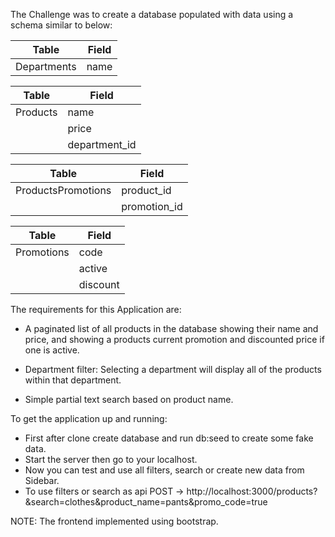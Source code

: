 The Challenge was to create a database populated with data using a schema similar to below:

| Table | Field |
| ------ | ------ |
| Departments | name |

| Table | Field |
| ------ | ------ |
| Products | name |
|  | price |
|  | department_id |

| Table | Field |
| ------ | ------ |
| ProductsPromotions | product_id |
|  | promotion_id |

| Table | Field |
| ------ | ------ |
| Promotions | code |
|  | active |
|  | discount |

The requirements for this Application are:

- A paginated list of all products in the database showing their name and price, and showing a products current promotion and discounted price if one is active.

- Department filter: Selecting a department will display all of the products within that department.

- Simple partial text search based on product name.

To get the application up and running:

- First after clone create database and run db:seed to create some fake data.
- Start the server then go to your localhost.
- Now you can test and use all filters, search or create new data from Sidebar.
- To use filters or search as api POST -> http://localhost:3000/products?&search=clothes&product_name=pants&promo_code=true

NOTE: The frontend implemented using bootstrap.